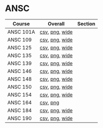 # ANSC

| Course | Overall | Section |
| ------ | ------- | ------- |
| ANSC 101A | [csv](https://github.com/UCSD-Historical-Enrollment-Data/2025Winter/blob/main/overall/ANSC%20101A.csv), [png](https://raw.githubusercontent.com/UCSD-Historical-Enrollment-Data/2025Winter/main/plot_overall/ANSC%20101A.png), [wide](https://raw.githubusercontent.com/UCSD-Historical-Enrollment-Data/2025Winter/main/plot_overall_wide/ANSC%20101A.png) |  |
| ANSC 109 | [csv](https://github.com/UCSD-Historical-Enrollment-Data/2025Winter/blob/main/overall/ANSC%20109.csv), [png](https://raw.githubusercontent.com/UCSD-Historical-Enrollment-Data/2025Winter/main/plot_overall/ANSC%20109.png), [wide](https://raw.githubusercontent.com/UCSD-Historical-Enrollment-Data/2025Winter/main/plot_overall_wide/ANSC%20109.png) |  |
| ANSC 125 | [csv](https://github.com/UCSD-Historical-Enrollment-Data/2025Winter/blob/main/overall/ANSC%20125.csv), [png](https://raw.githubusercontent.com/UCSD-Historical-Enrollment-Data/2025Winter/main/plot_overall/ANSC%20125.png), [wide](https://raw.githubusercontent.com/UCSD-Historical-Enrollment-Data/2025Winter/main/plot_overall_wide/ANSC%20125.png) |  |
| ANSC 135 | [csv](https://github.com/UCSD-Historical-Enrollment-Data/2025Winter/blob/main/overall/ANSC%20135.csv), [png](https://raw.githubusercontent.com/UCSD-Historical-Enrollment-Data/2025Winter/main/plot_overall/ANSC%20135.png), [wide](https://raw.githubusercontent.com/UCSD-Historical-Enrollment-Data/2025Winter/main/plot_overall_wide/ANSC%20135.png) |  |
| ANSC 139 | [csv](https://github.com/UCSD-Historical-Enrollment-Data/2025Winter/blob/main/overall/ANSC%20139.csv), [png](https://raw.githubusercontent.com/UCSD-Historical-Enrollment-Data/2025Winter/main/plot_overall/ANSC%20139.png), [wide](https://raw.githubusercontent.com/UCSD-Historical-Enrollment-Data/2025Winter/main/plot_overall_wide/ANSC%20139.png) |  |
| ANSC 146 | [csv](https://github.com/UCSD-Historical-Enrollment-Data/2025Winter/blob/main/overall/ANSC%20146.csv), [png](https://raw.githubusercontent.com/UCSD-Historical-Enrollment-Data/2025Winter/main/plot_overall/ANSC%20146.png), [wide](https://raw.githubusercontent.com/UCSD-Historical-Enrollment-Data/2025Winter/main/plot_overall_wide/ANSC%20146.png) |  |
| ANSC 148 | [csv](https://github.com/UCSD-Historical-Enrollment-Data/2025Winter/blob/main/overall/ANSC%20148.csv), [png](https://raw.githubusercontent.com/UCSD-Historical-Enrollment-Data/2025Winter/main/plot_overall/ANSC%20148.png), [wide](https://raw.githubusercontent.com/UCSD-Historical-Enrollment-Data/2025Winter/main/plot_overall_wide/ANSC%20148.png) |  |
| ANSC 150 | [csv](https://github.com/UCSD-Historical-Enrollment-Data/2025Winter/blob/main/overall/ANSC%20150.csv), [png](https://raw.githubusercontent.com/UCSD-Historical-Enrollment-Data/2025Winter/main/plot_overall/ANSC%20150.png), [wide](https://raw.githubusercontent.com/UCSD-Historical-Enrollment-Data/2025Winter/main/plot_overall_wide/ANSC%20150.png) |  |
| ANSC 154 | [csv](https://github.com/UCSD-Historical-Enrollment-Data/2025Winter/blob/main/overall/ANSC%20154.csv), [png](https://raw.githubusercontent.com/UCSD-Historical-Enrollment-Data/2025Winter/main/plot_overall/ANSC%20154.png), [wide](https://raw.githubusercontent.com/UCSD-Historical-Enrollment-Data/2025Winter/main/plot_overall_wide/ANSC%20154.png) |  |
| ANSC 164 | [csv](https://github.com/UCSD-Historical-Enrollment-Data/2025Winter/blob/main/overall/ANSC%20164.csv), [png](https://raw.githubusercontent.com/UCSD-Historical-Enrollment-Data/2025Winter/main/plot_overall/ANSC%20164.png) |  |
| ANSC 184 | [csv](https://github.com/UCSD-Historical-Enrollment-Data/2025Winter/blob/main/overall/ANSC%20184.csv), [png](https://raw.githubusercontent.com/UCSD-Historical-Enrollment-Data/2025Winter/main/plot_overall/ANSC%20184.png), [wide](https://raw.githubusercontent.com/UCSD-Historical-Enrollment-Data/2025Winter/main/plot_overall_wide/ANSC%20184.png) |  |
| ANSC 190 | [csv](https://github.com/UCSD-Historical-Enrollment-Data/2025Winter/blob/main/overall/ANSC%20190.csv), [png](https://raw.githubusercontent.com/UCSD-Historical-Enrollment-Data/2025Winter/main/plot_overall/ANSC%20190.png), [wide](https://raw.githubusercontent.com/UCSD-Historical-Enrollment-Data/2025Winter/main/plot_overall_wide/ANSC%20190.png) |  |
